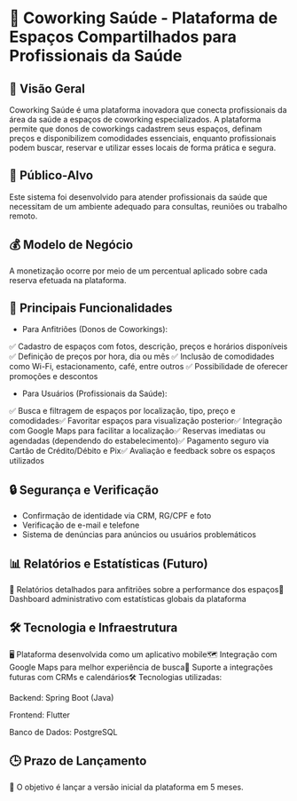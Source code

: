 # 💼 Coworking Saúde - Plataforma de Espaços Compartilhados para Profissionais da Saúde

 

## 🚀 Visão Geral

Coworking Saúde é uma plataforma inovadora que conecta profissionais da área da saúde a espaços de coworking especializados. A plataforma permite que donos de coworkings cadastrem seus espaços, definam preços e disponibilizem comodidades essenciais, enquanto profissionais podem buscar, reservar e utilizar esses locais de forma prática e segura.

## 🏢 Público-Alvo

Este sistema foi desenvolvido para atender profissionais da saúde que necessitam de um ambiente adequado para consultas, reuniões ou trabalho remoto.

## 💰 Modelo de Negócio

A monetização ocorre por meio de um percentual aplicado sobre cada reserva efetuada na plataforma.

## 🔑 Principais Funcionalidades

- Para Anfitriões (Donos de Coworkings):

✅ Cadastro de espaços com fotos, descrição, preços e horários disponíveis
✅ Definição de preços por hora, dia ou mês
✅ Inclusão de comodidades como Wi-Fi, estacionamento, café, entre outros
✅ Possibilidade de oferecer promoções e descontos

- Para Usuários (Profissionais da Saúde):

✅ Busca e filtragem de espaços por localização, tipo, preço e comodidades✅ Favoritar espaços para visualização posterior✅ Integração com Google Maps para facilitar a localização✅ Reservas imediatas ou agendadas (dependendo do estabelecimento)✅ Pagamento seguro via Cartão de Crédito/Débito e Pix✅ Avaliação e feedback sobre os espaços utilizados

## 🔒 Segurança e Verificação

-  Confirmação de identidade via CRM, RG/CPF e foto
-  Verificação de e-mail e telefone
-  Sistema de denúncias para anúncios ou usuários problemáticos

## 📊 Relatórios e Estatísticas (Futuro)

📌 Relatórios detalhados para anfitriões sobre a performance dos espaços📌 Dashboard administrativo com estatísticas globais da plataforma

## 🛠️ Tecnologia e Infraestrutura

🖥️ Plataforma desenvolvida como um aplicativo mobile🗺️ Integração com Google Maps para melhor experiência de busca🔗 Suporte a integrações futuras com CRMs e calendários🛠️ Tecnologias utilizadas:

Backend: Spring Boot (Java)

Frontend: Flutter

Banco de Dados: PostgreSQL

## 🕒 Prazo de Lançamento

🎯 O objetivo é lançar a versão inicial da plataforma em 5 meses.


